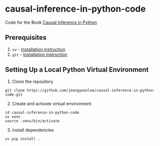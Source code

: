 # causal-inference-in-python-code
Code for the Book [Causal Inference in Python](https://www.oreilly.com/library/view/causal-inference-in/9781098140243/)

## Prerequisites

1. `uv` - [Installation instruction](https://docs.astral.sh/uv/getting-started/installation/)
2. `git` - [Installation instruction](https://github.com/git-guides/install-git)

## Setting Up a Local Python Virtual Environment

1. Clone the repository
```
git clone https://github.com/jeongyoonlee/causal-inference-in-python-code.git
```

2. Create and activate virtual environment
```
cd causal-inference-in-python-code
uv venv
source .venv/bin/activate
```

3. Install dependencies
```
uv pip install .
```
